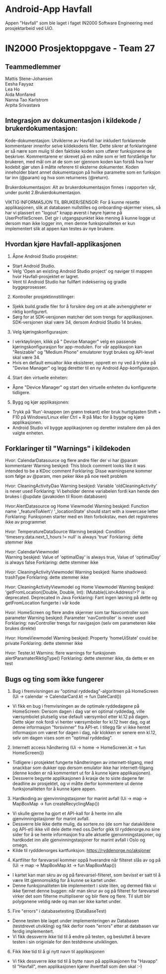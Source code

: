# Android-App Havfall
Appen "Havfall" som ble laget i faget IN2000 Software Engineering med prosjektarbeid ved UiO. 


# IN2000 Prosjektoppgave - Team 27

## Teammedlemmer

Mattis Stene-Johansen\
Eesha Fayyaz \
Lea Ho\
Aida Monfared\
Nanna Tao Karlstrom\
Arpita Srivastava

## Integrasjon av dokumentasjon i kildekode / brukerdokumentasjon:

Kode-dokumentasjon: 
Utviklerne av Havfall har inkludert forklarende kommentarer innenfor selve kildekodens filer. Dette sikrer at forklaringene er så nære som mulig til den faktiske koden som utfører funksjonene de beskriver. Kommentarene er skrevet på en måte som er lett forståelige for brukeren, med mål om at de som ser gjennom koden kan forstå hva hver kodebit gjør uten å måtte referere til eksterne dokumenter. Koden inneholder blant annet dokumentasjon på hvilke parametre som en funksjon tar inn (@param) og hva som returneres (@return). 

Brukerdokumentasjon: 
Alt av brukerdokumentasjon finnes i rapporten vår, under punkt 2.Brukerdokumentasjon. 

VIKTIG INFORMASJON TIL BRUKER/SENSOR: 
For å kunne resette applikasjonen, slik at databasen nullstilles og onboarding-skjermer vises, så har vi plassert en "logout" knapp øverst i høyre hjørne
på UserProfileScreen. Det gir i utgangspunktet ikke mening å kunne logge ut dersom man ikke logger inn, men denne funksjonaliteten er kun implementert 
slik at appen kan testes av nye brukere. 


## Hvordan kjøre Havfall-applikasjonen 

1. Åpne Android Studio prosjektet:
- Start Android Studio.
- Velg 'Open an existing Android Studio project' og naviger til mappen hvor Havfall-prosjektet er lagret.
- Vent til Android Studio har fullført indeksering og gradle byggeprosesser.

2. Kontroller prosjektinnstillinger:
- Sjekk build.gradle filer for å forsikre deg om at alle avhengigheter er riktig konfigurert.
- Sørg for at SDK-versjonen matcher det som trengs for applikasjonen. SDK-versjonen skal være 34, dersom Android Studio 14 brukes. 

3. Velg kjøringskonfigurasjon:
- I verktøylinjen, klikk på " Devise Manager" velg en passende kjøringskonfigurasjon for app-modulen. For vår applikasjon kan "Resizable" og "Medium Phone"   emulatorer trygt brukes og API-level skal være 34. 
- Hvis en default emualtor ikke eksisterer, opprett en ny ved å trykke på "Devise Manager" og legg deretter til en ny Android App-konfigurasjon.

4. Start den virtuelle enheten:
- Åpne "Device Manager" og start den virtuelle enheten du konfigurerte tidligere.

5. Bygg og kjør applikasjonen:
- Trykk på 'Run'-knappen (en grønn trekant) eller bruk hurtigtasten Shift + F10 på Windows/Linux eller Ctrl + R på Mac for å bygge og kjøre applikasjonen.
- Android Studio vil bygge applikasjonen og deretter installere den på den valgte enheten.


## Forklaringer til "Warnings" i kildekoden 

Hvor: CalendarDatasource og flere andre filer der vi har @param kommentarer 
Warning beskjed: This block comment looks like it was intended to be a KDoc comment 
Forklaring: Disse warningsene kommer som følge av @param, men peker ikke på noe reelt problem 

Hvor: CleaningActivityDao 
Warning beskjed: Variable 'oldCleaningActivity' is never used 
Forklaring: Vi beholder denne variabelen fordi kan hende den brukes i @update (javakoden til Room databasen) 

Hvor:AlertDatasource og Home Viewmodel 
Warning beskjed: Function name '_featureToAlert'/ '_locationState' should start with a lowercase letter
Forklaring: Funksjonen starter med en liten forbokstav, men det registreres ikke av programmet 

Hvor: TemperatureDataSource
Warning beskjed: Condition 'timesery.data.next_1_hours != null' is always 'true'
Forklaring: dette stemmer ikke 

Hvor: CalendarViewmodel  
Warning beskjed: Value of 'optimalDay' is always true, Value of 'optimalDay' is always false
Forklaring: dette stemmer ikke 

Hvor: CleaningActivityViewmodel 
Warning beskjed: Name shadowed: trashType 
Forklaring: dette stemmer ikke 

Hvor: CleaningActivityViewmodel og Home Viewmodel 
Warning beskjed: 'getFromLocation(Double, Double, Int): (Mutable)List<Address!>?' is deprecated. Deprecated in Java 
Forklaring: Fant ingen løsning på dette og getFromLocation fungerte i vår kode

Hvor: HomeScreen og flere andre skjermer som tar Navcontroller som parameter 
Warning beskjed: Parameter 'navController' is never used 
Forklaring: navController trengs for navigasjon (selv om parameteren ikke brukes direkte) 

Hvor: HomeViewmodel 
Warning beskjed: Property 'homeUiState' could be private
Forklaring: dette stemmer ikke 

Hvor: Tester.kt
Warnins: flere warnings for funksjonen alertParamaterRiktigType()
Forklaring: dette stemmer ikke, da dette er en test 
 
 
## Bugs og ting som ikke fungerer 

1. Bug i fremvisningen av "optimal ryddedag"-algoritmen på HomeScreen (Ui -> calendar -> CalendarCard.kt -> fun DateCard())
- Vi fikk en bug i fremvisningen av de optimale ryddedagene på HomeScreen: Dersom dagen i dag var en optimal ryddedag, ville værsymbolet plutselig vise       default værsymbol etter kl.12 på dagen. Dette skjer nok fordi vi henter værsymboler for kl.12 hver dag, og at denne informasjon "forsvinner" fra API-et. I tillegg får vi ikke hentet informasjon om været for dagen i dag, når klokken er senere enn kl.12, selv om dagen vises som en "optimal ryddedag".

2. Internett access håndtering (Ui -> home -> HomeScreen.kt -> fun HomeScreen())
- Tidligere i prosjektet fungerte håndteringen av internett-tilgang, med snackbar som dukker opp dersom emulator ikke har internett-tilgang (denne koden     er nå kommentert ut for å kunne kjøre applikasjonen). 
- Dessverre begynte applikasjonen å krasje de to siste dagene før deadline av prosjektet, og vi måtte derfor kommentere ut denne funksjonaliteten for 
  å kunne kjøre appen. 

3. Hardkoding av gjenvinningstasjoner for marint avfall (Ui -> map -> MapBoxMap -> fun createRecyclingMap())
- Vi skulle gjerne ha gjort et API-kall for å hente inn alle gjenvinningstasjoner for marint avfall. 
- Dessverre ble ikke dette mulig, da sortere.no (de som har datakildene og API-et) ikke vill dele dette med oss.Derfor gikk til ryddenorge.no sine sider     for å se hente informasjon fra alle aktuelle gjenvinningstasjoner, og hardkodet inn alle gjenvinningstasjoner for marint avfall i Oslo og omegn.
- Kilde til rydddenorges kartfunksjon: https://ryddenorge.no/aksjoner

4. Kartfilter for farevarsel kommer oppå hverandre når filteret slås av og på (Ui -> map -> MapBoxMap.kt -> fun MapBoxMap())
- I kartet kan man skru av og på farevarsel-filteret, som bevisst er satt til å være litt gjennomsiktig for å kunne se kartet under. 
- Denne funksjonaliteten ble implementert i siste liten, og dermed fikk vi ikke fjernet denne buggen: når man skrur av og på filteret for farevarsel         virker det som filterne multipliserer og blir flere og flere. Til slutt blir polygonene veldig røde og man ser ikke kartet under. 

5. Fire "errors" i databasetesting (DataBaseTest) 
- Denne testen ble laget under implementeringen av Databasen (testdrevet utvikling) og fikk derfor noen "errors" etter at databasen var ferdig               implementert. 
- Vi fikk dessverre ikke tid til å endre på testen, og besluttet å bevare testen i sin originiale for den testdrevne utviklingen. 

6. Fikk ikke tid til å gi nytt navn til applikasjonen 
- Vi fikk dessverre ikke tid til å bytte navn på applikasjonen fra "Havapp" til "Havfall", men applikasjonen kjører ihvertfall som den skal :-) 
